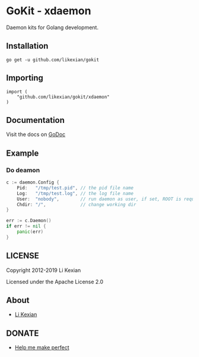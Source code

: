 # GoKit - xdaemon

Daemon kits for Golang development.

## Installation

    go get -u github.com/likexian/gokit

## Importing

    import (
        "github.com/likexian/gokit/xdaemon"
    )

## Documentation

Visit the docs on [GoDoc](https://godoc.org/github.com/likexian/gokit/xdaemon)

## Example

### Do deamon

```go
c := daemon.Config {
    Pid:   "/tmp/test.pid", // the pid file name
    Log:   "/tmp/test.log", // the log file name
    User:  "nobody",        // run daemon as user, if set, ROOT is required
    Chdir: "/",             // change working dir
}

err := c.Daemon()
if err != nil {
    panic(err)
}
```

## LICENSE

Copyright 2012-2019 Li Kexian

Licensed under the Apache License 2.0

## About

- [Li Kexian](https://www.likexian.com/)

## DONATE

- [Help me make perfect](https://www.likexian.com/donate/)
